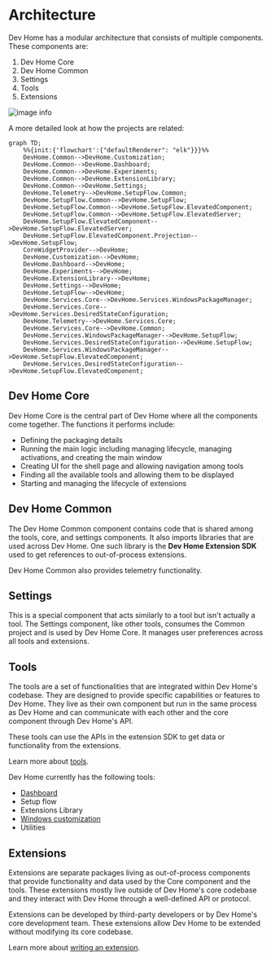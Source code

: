 # Architecture

Dev Home has a modular architecture that consists of multiple components. These components are:

1. Dev Home Core
1. Dev Home Common
1. Settings
1. Tools
1. Extensions

![image info](images/architecture.png)

A more detailed look at how the projects are related:
```mermaid
graph TD;
    %%{init:{'flowchart':{"defaultRenderer": "elk"}}}%%
    DevHome.Common-->DevHome.Customization;
    DevHome.Common-->DevHome.Dashboard;
    DevHome.Common-->DevHome.Experiments;
    DevHome.Common-->DevHome.ExtensionLibrary;
    DevHome.Common-->DevHome.Settings;
    DevHome.Telemetry-->DevHome.SetupFlow.Common;
    DevHome.SetupFlow.Common-->DevHome.SetupFlow;
    DevHome.SetupFlow.Common-->DevHome.SetupFlow.ElevatedComponent;
    DevHome.SetupFlow.Common-->DevHome.SetupFlow.ElevatedServer;
    DevHome.SetupFlow.ElevatedComponent-->DevHome.SetupFlow.ElevatedServer;
    DevHome.SetupFlow.ElevatedComponent.Projection-->DevHome.SetupFlow;
    CoreWidgetProvider-->DevHome;
    DevHome.Customization-->DevHome;
    DevHome.Dashboard-->DevHome;
    DevHome.Experiments-->DevHome;
    DevHome.ExtensionLibrary-->DevHome;
    DevHome.Settings-->DevHome;
    DevHome.SetupFlow-->DevHome;
    DevHome.Services.Core-->DevHome.Services.WindowsPackageManager;
    DevHome.Services.Core-->DevHome.Services.DesiredStateConfiguration;
    DevHome.Telemetry-->DevHome.Services.Core;
    DevHome.Services.Core-->DevHome.Common;
    DevHome.Services.WindowsPackageManager-->DevHome.SetupFlow;
    DevHome.Services.DesiredStateConfiguration-->DevHome.SetupFlow;
    DevHome.Services.WindowsPackageManager-->DevHome.SetupFlow.ElevatedComponent;
    DevHome.Services.DesiredStateConfiguration-->DevHome.SetupFlow.ElevatedComponent;
```

## Dev Home Core

Dev Home Core is the central part of Dev Home where all the components come together. The functions it performs include:

- Defining the packaging details
- Running the main logic including managing lifecycle, managing activations, and creating the main window
- Creating UI for the shell page and allowing navigation among tools
- Finding all the available tools and allowing them to be displayed
- Starting and managing the lifecycle of extensions

## Dev Home Common

The Dev Home Common component contains code that is shared among the tools, core, and settings components. It also imports libraries that are used across Dev Home. One such library is the **Dev Home Extension SDK** used to get references to out-of-process extensions.

Dev Home Common also provides telemetry functionality.

## Settings

This is a special component that acts similarly to a tool but isn't actually a tool. The Settings component, like other tools, consumes the Common project and is used by Dev Home Core. It manages user preferences across all tools and extensions.

## Tools

The tools are a set of functionalities that are integrated within Dev Home's codebase. They are designed to provide specific capabilities or features to Dev Home. They live as their own component but run in the same process as Dev Home and can communicate with each other and the core component through Dev Home's API.

These tools can use the APIs in the extension SDK to get data or functionality from the extensions.

Learn more about [tools](./tools/readme.md).

Dev Home currently has the following tools:

- [Dashboard](./tools/Dashboard.md)
- Setup flow
- Extensions Library
- [Windows customization](../tools/Customization/DevHome.Customization/Customization.md)
- Utilities

## Extensions

Extensions are separate packages living as out-of-process components that provide functionality and data used by the Core component and the tools. These extensions mostly live outside of Dev Home's core codebase and they interact with Dev Home through a well-defined API or protocol.

Extensions can be developed by third-party developers or by Dev Home's core development team. These extensions allow Dev Home to be extended without modifying its core codebase.

Learn more about [writing an extension](./extensions/readme.md).
